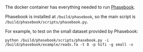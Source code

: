 The docker container has everything needed to run [Phasebook](https://github.com/phasebook/phasebook).

Phasebook is installed at `/build/phasebook`, so the main script is `/build/phasebook/scripts/phasebook.py`.

For example, to test on the small dataset provided by Phasebook:

```
python /build/phasebook/scripts/phasebook.py -i /build/phasebook/example/reads.fa -t 8 -p hifi -g small -x
```
